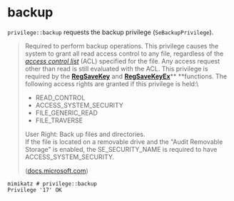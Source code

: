 # backup

`privilege::backup` requests the backup privilege (`SeBackupPrivilege`).

> Required to perform backup operations. This privilege causes the system to grant all read access control to any file, regardless of the [_access control list_](https://docs.microsoft.com/en-us/windows/desktop/SecGloss/a-gly) (ACL) specified for the file. Any access request other than read is still evaluated with the ACL. This privilege is required by the [**RegSaveKey**](https://docs.microsoft.com/en-us/windows/desktop/api/winreg/nf-winreg-regsavekeya) and [**RegSaveKeyEx**](https://docs.microsoft.com/en-us/windows/desktop/api/winreg/nf-winreg-regsavekeyexa)\*\* \*\*functions. The following access rights are granted if this privilege is held:\\
>
> * READ\_CONTROL
> * ACCESS\_SYSTEM\_SECURITY
> * FILE\_GENERIC\_READ
> * FILE\_TRAVERSE
>
> User Right: Back up files and directories.\
> If the file is located on a removable drive and the "Audit Removable Storage" is enabled, the SE\_SECURITY\_NAME is required to have ACCESS\_SYSTEM\_SECURITY.
>
> ([docs.microsoft.com](https://docs.microsoft.com/en-us/windows/win32/secauthz/privilege-constants))

```
mimikatz # privilege::backup
Privilege '17' OK
```
